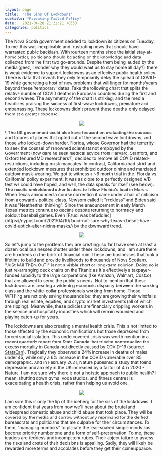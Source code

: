 ```yaml
---
layout: page
title:  "The Sins Of Lockdowns"
subtitle: "Repeating Failed Policy"
date:   2021-04-28 21:21:21 +0530
categories: politics
---
```


The Nova Scotia government decided to lockdown its citizens on Tuesday. To me, this was inexplicable and frustrating news that should have warranted public backlash. With fourteen months since the initial stay-at-home order, politicians should be acting on the knowledge and data collected from the first two go-arounds. Despite them being lauded by the media (geez, I wonder why they would want us to stay home all day?), there is weak evidence to support lockdowns as an effective public health policy. There is data that reveals they only temporarily delay the spread of COVID-19 while generating a host of new problems that will linger for months/years beyond these 'temporary' dates.  Take the following chart that splits the relative number of COVID deaths in European countries during the first and second waves. The asymmetry of the chart is striking; and the media headlines praising the success of first-wave lockdowns, premature and embarrassing. These lockdowns didn't prevent these deaths, only delayed them at a greater expense.


<p align="center">
  <img align="center" src="https://jfm-data.github.io/assets/img/second_wave.png">
</p>  
\
The NS government could also have focused on evaluating the success and failures of places that opted out of the second wave lockdowns, and those who locked-down harder. Florida, whose Governor had the temerity to seek the counsel of renowned scientists not employed by the Government (how dare he seek medical advice from Harvard, Stanford, and Oxford tenured MD researchers?), decided to remove all COVID related-restrictions, including mask mandates. In contrast, California had strict and extended lockdown measures that prohibited outdoor dining and mandated outdoor mask-wearing. We got to witness a ~6 month trial in the 'Florida vs. California' policy experiment. It was as close to a perfectly designed A/B test we could have hoped, and well, the data speaks for itself (see below). The results emboldened other leaders to follow Florida's lead in March. When Texas announced a course correction it came under a hail of criticism from a cowardly political class. Newsom called it "reckless" and Biden said it was "Neatherthal thinking". Since the announcement in early March, Texas' metrics continue to decline despite returning to normalcy and soldout baseball games.  Even [Fauci was befuddled](https://nypost.com/2021/04/10/fauci-not-sure-why-texas-doesnt-have-covid-uptick-after-nixing-masks/) by the downward trend.  

<p align="center">
  <img align="center" src="https://jfm-data.github.io/assets/img/fla_cali_covid.jpg">
</p>    

So let's jump to the problems they are creating: so far I have seen at least a dozen local businesses shutter under these lockdowns, and I am sure there are hundreds on the brink of financial ruin. These are businesses that took a lifetime to build and provide livelihoods to thousands of Nova Scotians. "JuSt bAil ThEm OuT!" is not a viable short or long-term solution. Doing so is just re-arranging deck chairs on the Titanic as it's effectively a taxpayer-funded subsidy to the large corporations (like Amazon, Walmart, Costco) that are allowed to serve the public's needs. Not to mention that these lockdowns are creating a widening economic disparity between the working class and the white-collar professionals working from home. Those WFH'ing are not only saving thousands but they are growing their windfalls through real estate, equities, and crypto market investments (all of which are ripping). Meanwhile, these policies are financially crippling workers in the service and hospitality industries which will remain wounded and playing catch-up for years.  

The lockdowns are also creating a mental health crisis. This is not limited to those affected by the economic ramifications but those depressed from forced social isolation. This undercovered crisis was worth mention in a recent quarterly report from Stats Canada that tried to contextualize the excess mortality in Canada not directly caused by COVID-19 (source: [StatsCan](https://www150.statcan.gc.ca/n1/en/daily-quotidien/210310/dq210310c-eng.pdf?st=fHDKnpD3)). Tragically they observed a 24% increase in deaths of males under 45, while only a 6% increase in the COVID vulnerable over 85 demographic. And in February 2021, Nature published a study that found depression and anxiety in the UK increased by a factor of 4 in 2020 - [Nature](https://www.nature.com/articles/d41586-021-00175-z). I am not sure why there is not a holistic approach to public health? I mean, shutting down gyms, yoga studios, and fitness centres is exacerbating a health crisis, rather than helping us avoid one.  

<p align="center">
  <img align="center" src="https://jfm-data.github.io/assets/img/mental_health.png">
</p>  

I am sure this is only the tip of the iceberg for the sins of the lockdowns. I am confident that years from now we'll hear about the brutal and widespread domestic abuse and child abuse that took place. They will be covered by the media and sorrow without any reprimand for the deified bureaucrats and politicians that are culpable for their circumstances. To them, "managing numbers" to placate the fear-soaked simple minds has become priority number one and a form of self-preservation. To me, these leaders are feckless and incompetent rubes. Their abject failure to assess the risks and costs of their decisions is appalling. Sadly, they will likely be rewarded more terms and accolades before they get their comeuppance. 
